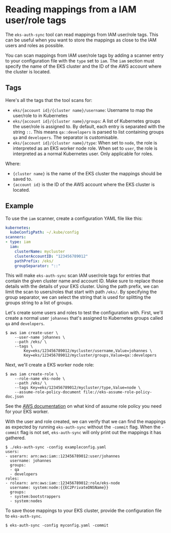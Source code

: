 # Reading mappings from a IAM user/role tags

The `eks-auth-sync` tool can read mappings from IAM user/role tags.
This can be useful when you want to store the mappings as close to the IAM users and roles as possible.

You can scan mappings from IAM user/role tags by adding a scanner entry to your configuration file with the `type` set to `iam`.
The `iam` section must specify the name of the EKS cluster and the ID of the AWS account where the cluster is located.

## Tags

Here's all the tags that the tool scans for:

* `eks/{account id}/{cluster name}/username`:
  Username to map the user/role to in Kubernetes
* `eks/{account id}/{cluster name}/groups`:
  A list of Kubernetes groups the user/role is assigned to.
  By default, each entry is separated with the string `::`.
  This means `qa::developers` is parsed to list containing groups `qa` and `developers`.
  The separator is customisable.
* `eks/{account id}/{cluster name}/type`:
  When set to `node`, the role is interpreted as an EKS worker node role.
  When set to `user`, the role is interpreted as a normal Kubernetes user.
  Only applicable for roles.

Where:

* `{cluster name}` is the name of the EKS cluster the mappings should be saved to.
* `{account id}` is the ID of the AWS account where the EKS cluster is located.

## Example

To use the `iam` scanner, create a configuration YAML file like this:

```yaml
kubernetes:
  kubeConfigPath: ~/.kube/config
scanners:
- type: iam
  iam:
    clusterName: mycluster
    clusterAccountID: "123456789012"
    pathPrefix: /eks/
    groupSeparator: "::"
```

This will make `eks-auth-sync` scan IAM user/role tags for entries that contain the given cluster name and account ID.
Make sure to replace those details with the details of your EKS cluster.
Using the path prefix, we can limit the scan to users/roles that start with path `/eks/`.
By specifying the group separator, we can select the string that is used for splitting the groups string to a list of groups.

Let's create some users and roles to test the configuration with.
First, we'll create a normal user `johannes` that's assigned to Kubernetes groups called `qa` and `developers`.

```
$ aws iam create-user \
    --user-name johannes \
    --path /eks/ \
    --tags \
        Key=eks/123456789012/mycluster/username,Value=johannes \
        Key=eks/123456789012/mycluster/groups,Value=qa::developers
```

Next, we'll create a EKS worker node role:

```
$ aws iam create-role \
    --role-name eks-node \
    --path /eks/ \
    --tags Key=eks/123456789012/mycluster/type,Value=node \
    --assume-role-policy-document file://eks-assume-role-policy-doc.json
```

See the [AWS documentation][eks-node-iam-role] on what kind of assume role policy you need for your EKS worker.

With the user and role created, we can verify that we can find the mappings as expected by running `eks-auth-sync` without the `-commit` flag.
When the `-commit` flag is not set, `eks-auth-sync` will only print out the mappings it has gathered.

```
$ ./eks-auth-sync -config exampleconfig.yaml
users:
- userarn: arn:aws:iam::123456789012:user/johannes
  username: johannes
  groups:
  - qa
  - developers
roles:
- rolearn: arn:aws:iam::123456789012:role/eks-node
  username: system:node:{{EC2PrivateDNSName}}
  groups:
  - system:bootstrappers
  - system:nodes
```

To save those mappings to your EKS cluster, provide the configuration file to `eks-auth-sync`.

```
$ eks-auth-sync -config myconfig.yaml -commit
```

[eks-node-iam-role]: https://docs.aws.amazon.com/eks/latest/userguide/worker_node_IAM_role.html